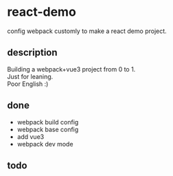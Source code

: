 # react-demo
config webpack customly to make a react demo project.


## description

Building a webpack+vue3 project from 0 to 1.   
Just for leaning.   
Poor English :)   

## done
- webpack build config
- webpack base config
- add vue3
- webpack dev mode

## todo